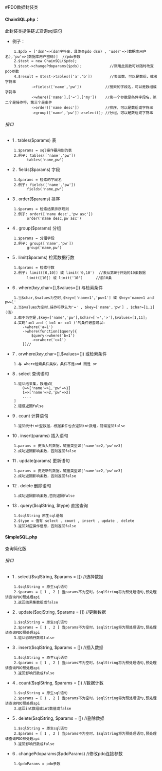 #PDO数据封装类

#### ChainSQL.php：
此封装类提供链式查询sql语句
* 例子：
```
    1.$pdo = ['dsn'=>(dsn字符串，具体查pdo dsn) , 'user'=>(数据库用户名),'pw'=>(数据库用户密码)]  //pdo参数
    2.$test = new ChainSQL($pdo);
    3.$test->changePdoparams($pdo);             //调用此函数可以随时改变pdo参数
    4.$result = $test->tables(['a','b'])        //表函数，可以是数组，或者字符串
            ->fields(['name','pw'])           //搜索的字段名，可以是数组或字符串
            ->where(['name'],['='],['my'])    //第一个参数是条件字段名，第二个是操作符，第三个是条件
            ->order(['name desc'])            //排序，可以是数组或字符串
            ->group(['name','pw'])->select(); //分组，可以是数组或字符串
```
###### 接口
* 1 . tables($params) 表
```
    1.$params = sql操作要用到的表
    2.例子: tables(['name','pw'])
          tables('name,pw')
```
* 2 . fields($params) 字段
```
    1.$params = 检索的字段名
    2.例子: fields(['name','pw'])
          fields('name,pw')
```
* 3 . order($params) 排序
```
    1.$params = 检索结果排序规则
    2.例子: order(['name desc','pw asc'])
          order('name desc,pw asc')
```
* 4 . group($params) 分组
```
    1.$params = 分组字段
    2.例子: group(['name','pw'])
          group('name,pw')
```
* 5 . limit($params) 检索数据行数
```
    1.$params = 检索行数
    2.例子: limit([0,10]) 或 limit('0,10')  //表从第0行开始的10条数据
          limit([10]) 或 limit('10')      //前10条
```
* 6 . where($key,$char=[],$values=[]) 与检索条件
```
    1.当$char,$values为空时,$key=['name=1','pw=1'] 或 $key='name=1 and pw=1'
    2.当$values为空时,操作符默认为'=' , $key=['name','pw'] , $char=[1,1](值)
    3.都不为空是,$key=['name','pw'],$char=['=','>'],$values=[1,11];
    4.实现'a=1 and ( b=1 or c=1 )'的条件嵌套可以:
        ->where('a=1')
        ->where(function($query){
            $query->where('b=1')
            ->orwhere('c=1')
        })//
```
* 7 . orwhere($key,$char=[],$values=[]) 或检索条件
```
    1.与 where检索条件类似，条件不是and 而是 or
```
* 8 . select 查询语句
```
    1.返回结果集，数组如[
        0=>['name'=>1,'pw'=>1]
        1=>['name'=>2,'pw'=>2]
        ....
    ]
    2.错误返回false
```
* 9 . count 计算语句
```
    1.返回统计int型数据，根据条件也会返回int数组，错误返回false
```
* 10 . insert(params) 插入语句
```
    1.params = 要插入的数据，键值类型如['name'=>2,'pw'=>3]
    2.成功返回影响条数，否则返回false
```    
* 11 . update(params) 更新语句
```
    1.params = 要更新的数据，键值类型如['name'=>2,'pw'=>3]
    2.成功返回影响条数，否则返回false
```
* 12 . delete 删除语句
```
    1.成功返回影响条数,否则返回false
```

* 13 . query($sqlString, $type) 直接查询
```
    1.$sqlString 原生sql语句
    2.$type = 值有 select , count , insert , update , delete
    3.返回对应操作信息，否则返回false
```

#### SimpleSQL.php 
查询简化版
###### 接口
* 1 . select($sqlString, $params = [])  //选择数据
```
    1.$sqlString = 原生sql语句
    2.$params = [ 1 , 2 ] 当params不为空时，$sqlString将为预处理语句,预处理请查询PDO预处理api
    3.返回结果集数组或false
```
* 2 . update($sqlString, $params = [])  //更新数据
```
    1.$sqlString = 原生sql语句
    2.$params = [ 1 , 2 ] 当params不为空时，$sqlString将为预处理语句,预处理请查询PDO预处理api
    3.返回影响行数或false
```
* 3 . insert($sqlString, $params = [])  //插入数据
```
    1.$sqlString = 原生sql语句
    2.$params = [ 1 , 2 ] 当params不为空时，$sqlString将为预处理语句,预处理请查询PDO预处理api
    3.返回影响行数或false
```
* 4 . count($sqlString, $params = [])   //数据计数
```
    1.$sqlString = 原生sql语句
    2.$params = [ 1 , 2 ] 当params不为空时，$sqlString将为预处理语句,预处理请查询PDO预处理api
    3.返回int数组或int数值或false
```
* 5 . delete($sqlString, $params = [])   //删除数据
```
    1.$sqlString = 原生sql语句
    2.$params = [ 1 , 2 ] 当params不为空时，$sqlString将为预处理语句,预处理请查询PDO预处理api
    3.返回影响行数或false
```
* 6 . changePdoparams($pdoParams)   //修改pdo连接参数
```
    1.$pdoParams = pdo参数
```

    
